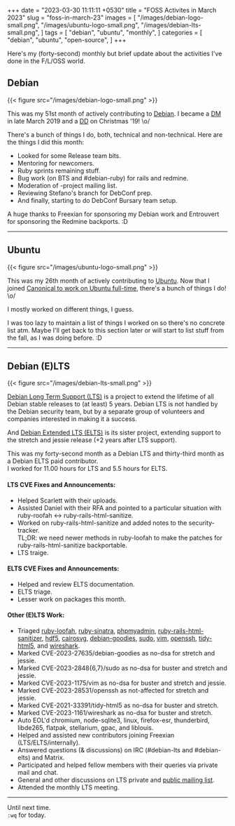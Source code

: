 +++
date = "2023-03-30 11:11:11 +0530"
title = "FOSS Activites in March 2023"
slug = "foss-in-march-23"
images = [
    "/images/debian-logo-small.png",
    "/images/ubuntu-logo-small.png",
    "/images/debian-lts-small.png",
]
tags = [
    "debian",
    "ubuntu",
    "monthly",
]
categories = [
    "debian",
    "ubuntu",
    "open-source",
]
+++

Here's my (forty-second) monthly but brief update about the activities I've done in the F/L/OSS world.

## Debian
{{< figure src="/images/debian-logo-small.png" >}}

This was my 51st month of actively contributing to [Debian](https://www.debian.org/).
I became a [DM](https://wiki.debian.org/DebianMaintainer) in late March 2019 and a [DD](https://wiki.debian.org/DebianDeveloper) on Christmas '19! \o/

There's a bunch of things I do, both, technical and non-technical. Here are the things I did this month:

- Looked for some Release team bits.
- Mentoring for newcomers.
- Ruby sprints remaining stuff.
- Bug work (on BTS and #debian-ruby) for rails and redmine.
- Moderation of -project mailing list.
- Reviewing Stefano's branch for DebConf prep.
- And finally, starting to do DebConf Bursary team setup.

A huge thanks to Freexian for sponsoring my Debian work and Entrouvert for sponsoring the Redmine backports. :D

---

## Ubuntu
{{< figure src="/images/ubuntu-logo-small.png" >}}

This was my 26th month of actively contributing to [Ubuntu](https://ubuntu.com/about).
Now that I joined [Canonical to work on Ubuntu full-time](https://utkarsh2102.org/posts/hello-canonical/), there's a bunch of things I do! \o/

I mostly worked on different things, I guess.

I was too lazy to maintain a list of things I worked on so there's
no concrete list atm. Maybe I'll get back to this section later or
will start to list stuff from the fall, as I was doing before. :D

---

## Debian (E)LTS
{{< figure src="/images/debian-lts-small.png" >}}

[Debian Long Term Support (LTS)](https://www.freexian.com/en/services/debian-lts.html) is a project to extend the lifetime of all Debian stable releases to (at least) 5 years. Debian LTS is not handled by the Debian security team, but by a separate group of volunteers and companies interested in making it a success.  

And [Debian Extended LTS (ELTS)](https://deb.freexian.com/extended-lts) is its sister project, extending support to the stretch and jessie release (+2 years after LTS support).

This was my forty-second month as a Debian LTS and thirty-third month as a Debian ELTS paid contributor.  
I worked for 11.00 hours for LTS and 5.5 hours for ELTS.

#### LTS CVE Fixes and Announcements:

- Helped Scarlett with their uploads.
- Assisted Daniel with their RFA and pointed to a particular situation with ruby-roofah <-> ruby-rails-html-sanitize.
- Worked on ruby-rails-html-sanitize and added notes to the security-tracker.  
  TL;DR: we need newer methods in ruby-loofah to make the patches for ruby-rails-html-sanitize backportable.
- LTS traige.

#### ELTS CVE Fixes and Announcements:

- Helped and review ELTS documentation.
- ELTS triage.
- Lesser work on packages this month.

#### Other (E)LTS Work:

- Triaged [ruby-loofah](https://tracker.debian.org/pkg/ruby-loofah),
[ruby-sinatra](https://tracker.debian.org/pkg/ruby-sinatra),
[phpmyadmin](https://tracker.debian.org/pkg/phpmyadmin),
[ruby-rails-html-sanitizer](https://tracker.debian.org/pkg/ruby-rails-html-sanitizer),
[hdf5](https://tracker.debian.org/pkg/hdf5),
[cairosvg](https://tracker.debian.org/pkg/cairosvg),
[debian-goodies](https://tracker.debian.org/pkg/debian-goodies),
[sudo](https://tracker.debian.org/pkg/sudo),
[vim](https://tracker.debian.org/pkg/vim),
[openssh](https://tracker.debian.org/pkg/openssh),
[tidy-html5](https://tracker.debian.org/pkg/tidy-html5), and
[wireshark](https://tracker.debian.org/pkg/wireshark).
- Marked CVE-2023-27635/debian-goodies as no-dsa for stretch and jessie.
- Marked CVE-2023-2848{6,7}/sudo as no-dsa for buster and stretch and jessie.
- Marked CVE-2023-1175/vim as no-dsa for buster and stretch and jessie.
- Marked CVE-2023-28531/openssh as not-affected for stretch and jessie.
- Marked CVE-2021-33391/tidy-html5 as no-dsa for buster and stretch.
- Marked CVE-2023-1161/wireshark as no-dsa for buster and stretch.
- Auto EOL'd chromium, node-sqlite3, linux, firefox-esr, thunderbird, libde265, flatpak, stellarium, gpac, and liblouis.
- Helped and assisted new contributors joining Freexian (LTS/ELTS/internally).
- Answered questions (& discussions) on IRC (#debian-lts and #debian-elts) and Matrix.
- Participated and helped fellow members with their queries via private mail and chat.
- General and other discussions on LTS private and [public mailing list](https://lists.debian.org/debian-lts/2023/03/threads.html).
- Attended the monthly LTS meeting.

---

Until next time.  
`:wq` for today.
